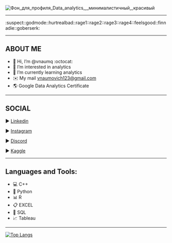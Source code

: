 
![Фон_для_профиля_Data_analytics_,_минималистичный,_красивый](https://github.com/vnaumq/vnaumq/assets/147442501/7c39fb5e-52a9-4603-b4f3-0a0975ea7982)


---

  :suspect::godmode::hurtrealbad::rage1::rage2::rage3::rage4::feelsgood::finnadie::goberserk:

---

  ## ABOUT ME 
  
- 👋 Hi, I’m @vnaumq   :octocat: 
- 👀 I’m interested in analytics
- 🌱 I’m currently learning analytics
- ✉️ My mail vnaumovich123@gmail.com
- 🌎 Google Data Analytics Certificate 

---

## SOCIAL

▶️ [Linkedin](https://www.linkedin.com/in/uladzimir-naumovich-44b92b297)

▶️ [Instagram](https://www.instagram.com/vnaumq/)

▶️ [Discord](https://discordapp.com/users/469253298608930816)

▶️ [Kaggle](https://www.kaggle.com/vnaumq)

---

## Languages and Tools:
- 💻 C++
- 🐍 Python
- 📊 R
- 📋 EXCEL
- 💾 SQL 
- 📈 Tableau

---

[![Top Langs](https://github-readme-stats.vercel.app/api/top-langs/?username=vnaumq&layout=donut-vertical)](https://github.com/vnaumq/github-readme-stats)




<!---
vnaumq/vnaumq is a ✨ special ✨ repository because its `README.md` (this file) appears on your GitHub profile.
You can click the Preview link to take a look at your changes.
--->
